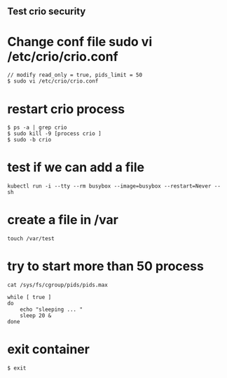 ## Test crio security

# Change conf file  sudo vi /etc/crio/crio.conf
```
// modify read_only = true, pids_limit = 50
$ sudo vi /etc/crio/crio.conf 
```

# restart crio process 
```
$ ps -a | grep crio
$ sudo kill -9 [process crio ]
$ sudo -b crio
```

# test if we can add a file
```
kubectl run -i --tty --rm busybox --image=busybox --restart=Never -- sh
```

# create a file in /var
```
touch /var/test 
```
# try to start more than 50 process
```
cat /sys/fs/cgroup/pids/pids.max

while [ true ]
do
    echo "sleeping ... "
    sleep 20 &
done
```

# exit container
```
$ exit
```